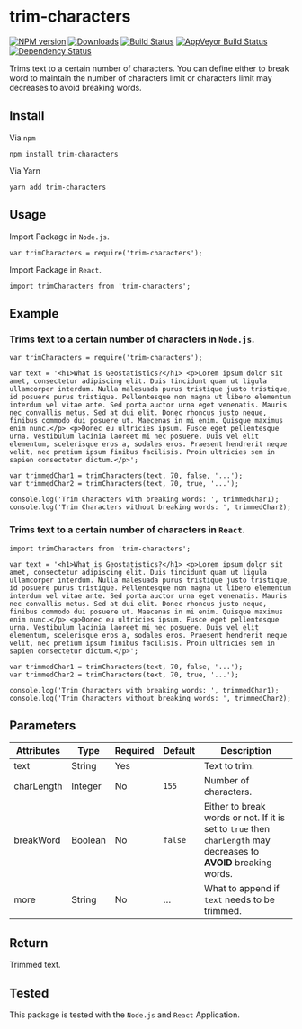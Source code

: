 # trim-characters

[![NPM version][npm-image]][npm-url] [![Downloads][downloads-image]][npm-url] [![Build Status][travis-image]][travis-url] [![AppVeyor Build Status][appveyor-image]][appveyor-url] [![Dependency Status][dependency-image]][dependency-url]

Trims text to a certain number of characters. You can define either to break word to maintain the number of characters limit or characters limit may decreases to avoid breaking words.

## Install

Via `npm`
```
npm install trim-characters
```

Via Yarn
```
yarn add trim-characters
```

## Usage

Import Package in `Node.js`.

```
var trimCharacters = require('trim-characters');
```

Import Package in `React`.

```
import trimCharacters from 'trim-characters';
```

## Example

### Trims text to a certain number of characters in `Node.js`. 

```
var trimCharacters = require('trim-characters');

var text = '<h1>What is Geostatistics?</h1> <p>Lorem ipsum dolor sit amet, consectetur adipiscing elit. Duis tincidunt quam ut ligula ullamcorper interdum. Nulla malesuada purus tristique justo tristique, id posuere purus tristique. Pellentesque non magna ut libero elementum interdum vel vitae ante. Sed porta auctor urna eget venenatis. Mauris nec convallis metus. Sed at dui elit. Donec rhoncus justo neque, finibus commodo dui posuere ut. Maecenas in mi enim. Quisque maximus enim nunc.</p> <p>Donec eu ultricies ipsum. Fusce eget pellentesque urna. Vestibulum lacinia laoreet mi nec posuere. Duis vel elit elementum, scelerisque eros a, sodales eros. Praesent hendrerit neque velit, nec pretium ipsum finibus facilisis. Proin ultricies sem in sapien consectetur dictum.</p>';

var trimmedChar1 = trimCharacters(text, 70, false, '...');
var trimmedChar2 = trimCharacters(text, 70, true, '...');

console.log('Trim Characters with breaking words: ', trimmedChar1);
console.log('Trim Characters without breaking words: ', trimmedChar2);
```

### Trims text to a certain number of characters in `React`. 

```
import trimCharacters from 'trim-characters';

var text = '<h1>What is Geostatistics?</h1> <p>Lorem ipsum dolor sit amet, consectetur adipiscing elit. Duis tincidunt quam ut ligula ullamcorper interdum. Nulla malesuada purus tristique justo tristique, id posuere purus tristique. Pellentesque non magna ut libero elementum interdum vel vitae ante. Sed porta auctor urna eget venenatis. Mauris nec convallis metus. Sed at dui elit. Donec rhoncus justo neque, finibus commodo dui posuere ut. Maecenas in mi enim. Quisque maximus enim nunc.</p> <p>Donec eu ultricies ipsum. Fusce eget pellentesque urna. Vestibulum lacinia laoreet mi nec posuere. Duis vel elit elementum, scelerisque eros a, sodales eros. Praesent hendrerit neque velit, nec pretium ipsum finibus facilisis. Proin ultricies sem in sapien consectetur dictum.</p>';

var trimmedChar1 = trimCharacters(text, 70, false, '...');
var trimmedChar2 = trimCharacters(text, 70, true, '...');

console.log('Trim Characters with breaking words: ', trimmedChar1);
console.log('Trim Characters without breaking words: ', trimmedChar2);
```

## Parameters

| Attributes | Type | Required | Default | Description |
| ----------- | ----- | ----------- | -------- |-------------- |
| text | String | Yes | | Text to trim. |
| charLength | Integer | No | `155` | Number of characters. |
| breakWord | Boolean | No | `false` | Either to break words or not. If it is set to `true` then `charLength` may decreases to **AVOID** breaking words.  |
| more | String | No | &hellip; | What to append if `text` needs to be trimmed. |

## Return

Trimmed text.

## Tested

This package is tested with the `Node.js` and `React` Application. 

[npm-image]: https://img.shields.io/npm/v/trim-characters.svg
[npm-url]: https://www.npmjs.com/package/trim-characters
[downloads-image]: https://img.shields.io/npm/dm/trim-characters.svg

[travis-image]: https://img.shields.io/travis/com/samiahmedsiddiqui/trim-characters.svg?label=travis-ci
[travis-url]: https://travis-ci.com/samiahmedsiddiqui/trim-characters

[appveyor-url]: https://ci.appveyor.com/project/samiahmedsiddiqui/trim-characters
[appveyor-image]: https://img.shields.io/appveyor/ci/samiahmedsiddiqui/trim-characters.svg?label=appveyor

[dependency-image]: https://img.shields.io/david/samiahmedsiddiqui/trim-characters.svg
[dependency-url]: https://david-dm.org/samiahmedsiddiqui/trim-characters

